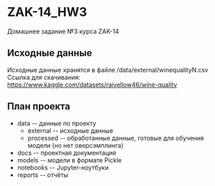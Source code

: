 # ZAK-14_HW3
Домашнее задание №3 курса ZAK-14
## Исходные данные
Исходные данные хранятся в файле /data/external/winequalityN.csv
Ссылка для скачивания: https://www.kaggle.com/datasets/rajyellow46/wine-quality
## План проекта
* data -- данные по проекту
    * external -- исходные данные
    * processed -- обработанные данные, готовые для обучения модели (но нет оверсэмплинга)
* docs -- проектная документация
* models -- модели в формате Pickle
* notebooks -- Jupyter-ноутбуки
* reports -- отчёты
